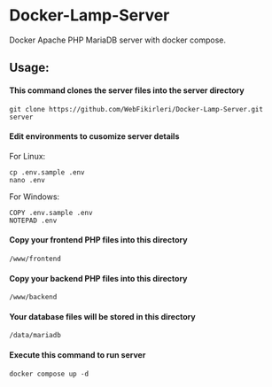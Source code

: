 # Docker-Lamp-Server
Docker Apache PHP MariaDB server with docker compose.

## Usage:

#### This command clones the server files into the server directory

    git clone https://github.com/WebFikirleri/Docker-Lamp-Server.git server

#### Edit environments to cusomize server details
For Linux:

    cp .env.sample .env
    nano .env

For Windows:

    COPY .env.sample .env
    NOTEPAD .env

#### Copy your frontend PHP files into this directory
    /www/frontend

#### Copy your backend PHP files into this directory

    /www/backend

#### Your database files will be stored in this directory

    /data/mariadb

#### Execute this command to run server

    docker compose up -d
